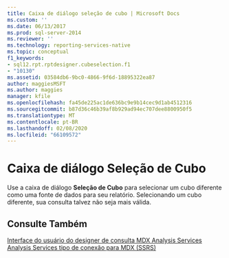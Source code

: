 ```yaml
---
title: Caixa de diálogo seleção de cubo | Microsoft Docs
ms.custom: ''
ms.date: 06/13/2017
ms.prod: sql-server-2014
ms.reviewer: ''
ms.technology: reporting-services-native
ms.topic: conceptual
f1_keywords:
- sql12.rpt.rptdesigner.cubeselection.f1
- "10130"
ms.assetid: 03584db6-9bc0-4866-9f6d-18895322ea87
author: maggiesMSFT
ms.author: maggies
manager: kfile
ms.openlocfilehash: fa45de225ac1de636bc9e9b14cec9d1ab4512316
ms.sourcegitcommit: b87d36c46b39af8b929ad94ec707dee8800950f5
ms.translationtype: MT
ms.contentlocale: pt-BR
ms.lasthandoff: 02/08/2020
ms.locfileid: "66109572"
---
```

# <a name="cube-selection-dialog-box"></a>Caixa de diálogo Seleção de Cubo
  Use a caixa de diálogo **Seleção de Cubo** para selecionar um cubo diferente como uma fonte de dados para seu relatório. Selecionando um cubo diferente, sua consulta talvez não seja mais válida.  
  
## <a name="see-also"></a>Consulte Também  
 [Interface do usuário do designer de consulta MDX Analysis Services](report-data/analysis-services-mdx-query-designer-user-interface.md)   
 [Analysis Services tipo de conexão para MDX &#40;SSRS&#41;](report-data/analysis-services-connection-type-for-mdx-ssrs.md)  
  
  
